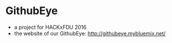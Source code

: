# GithubEye
* a project for HACKxFDU 2016
* the website of our GithubEye:  http://githubeye.mybluemix.net/